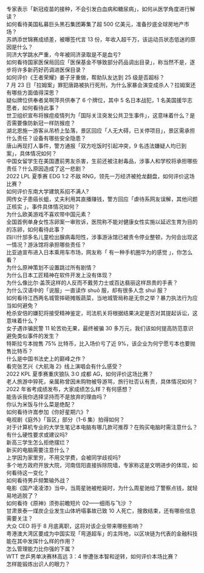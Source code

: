 专家表示「新冠疫苗的接种，不会引发白血病和糖尿病」，如何从医学角度进行解读？  
如何看待美国私募巨头黑石集团筹集了超 500 亿美元，准备抄底全球房地产市场？  
苏炳添世锦赛成绩差，被曝签代言 13 份，年收入超千万，该运动员状态低迷的原因是什么？  
同济大学跳水严重，今年被同济录取是不是血亏?  
如何看待国家医保局回应「医保基金不够致部分药品调出目录」，称当然不是，逐步将许多新药好药调进医保目录？  
如何评价《王者荣耀》姜子牙重做，帮助队友达到 25 级是否超标？  
7 月 23 日「拉姆案」罪犯唐路被执行死刑，为什么家暴会演变成杀人？拉姆案还有哪些方面值得深思？  
疑似牌位供奉者吴啊萍共供奉了 6 个牌位，其中 5 名日本战犯，1 名美国援华志愿者，如何看待此事？  
世卫组织宣布将猴痘疫情列为「国际关注突发公共卫生事件」，这意味着什么？是否需要像防新冠一样防猴痘？  
湖北恩施一游客从吊桥上坠落，景区回应「人无大碍，已关停项目」，景区需承担什么责任？设备有哪些安全隐患？  
唐山再现打人事件，警方通报「双方吃饭时引起冲突，9 名违法嫌疑人均已到案」，具体情况如何？  
中国女留学生在美国遭前男友杀害，生前还被注射毒品，涉事人和学校将承担哪些责任？什么原因造成了这一悲剧？  
2022 LPL 夏季赛 EDG 1:2 不敌 RNG，领先一万经济被抢龙翻盘，如何评价这场比赛？  
如何评价东南大学建筑系招不满人?  
网传女子患癌长蛆，丈夫利用其直播赚钱，警方回应「虐待系网友误解，其他问题正核实 」，事件具体情况如何？  
为什么欧美游戏不喜欢带中国元素？  
全国首例单身女性冻卵案一审败诉，医院称不能对健康女性实施以延迟生育为目的的冻卵，如何看待此事？  
四川什邡多名儿童检出腺病毒阳性，涉事游泳馆已被责令停业整顿，为何会出现这一情况？游泳馆将承担哪些责任？  
比亚迪宣布进入日本乘用车市场，网友称「 有一种手机圈华为的感觉 」，你怎么看？  
为什么原神策划不设置跳过所有剧情？  
为什么日本工匠精神在软件开发上没有体现？  
为什么像比尔·盖茨这样的人反而不戴劳力士或百达翡丽这样昂贵的手表？  
为什么汉语中的「说服」一直读作 shuō 服，却有很多人念 shuì 服？  
如何看待江西两名城管摔砸摊贩蔬菜，当地城管局称是无奈之举？暴力执法行为应当如何避免？  
枪杀安倍的嫌犯将接受精神鉴定，司法机关将根据结果决定是否对其提起诉讼，这意味着什么？  
女子遇诈骗民警 11 轮苦劝无果，最终被骗 30 多万元，我们该如何提高防范意识避免类似事件的发生？  
特斯拉亏本抛售 75% 比特币，比入场价亏了近 9%，该企业为何宁愿亏本也要抛售比特币？  
什么是中国书法史上的巅峰之作？  
看完张艺兴《大航海 2》线上演唱会有什么感受？  
2022 KPL 夏季赛重庆狼队 3:0 成都 AG，如何评价这场比赛？  
老人旅游中猝死，亲属称曾因未购物被导游骂，旅行社否认有责，具体情况如何？  
2022 年省考成绩发布，大家成绩怎么样？有何感想？  
能告诉我你选择坚持而不是放弃的理由吗？  
你认为米饭与什么菜是绝配？  
如何看待许嵩参加《你好星期六》?  
电视剧《庭外》「盲区」部分（1-6 集）拍得如何？  
对于计算机专业的大学生笔记本电脑有哪几款可推荐？在购买电脑时需注意什么？有什么硬性要求或建议吗?  
新高三学生怎么拒绝摆烂？  
新买的电脑需要注意什么？  
上学因为家里穷，不用交学费，会被同学歧视吗?  
多个地方政府开放大院，河南信阳直接拆除院墙，专家称这是文明进步的体现，如何看待这一变化？  
如何看待男乒频繁输外战？  
电影《国产凌凌漆》当中，当周星驰被枪毙时，为什么周星驰给了警察点钱，就轻易地逃脱了？  
如何看待《原神》须弥前瞻短片 02——细雨与飞沙 ？  
甘肃景泰一煤炭企业发生山体坍塌事故已致 10 人死亡，搜救结束，还有哪些信息需要关注？  
大众 CEO 将于 8 月底离职，这将对该企业带来哪些影响？  
粤港澳大湾区要成为中国实现「弯道超车」的主阵地，以区块链为代表的金融科技能在其中发挥什么样的作用？  
怎么管理能力比你强的下属？  
WTT 世乒男单决赛林高远 3：4 惨遭张本智和逆转，如何评价本场比赛？  
怎样能锻炼出识人的眼力？  
